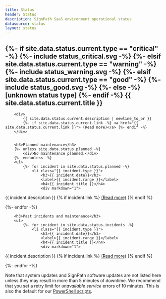 ```yaml
---
title: Status
header: Status
description: SignPath SaaS environment operational status
datasource: status
layout: status
---
```


<section class="status-section">
	<div>
		<h2 class='{{ site.data.status.current.type }}'>
			{%- if site.data.status.current.type == "critical" -%}
				{%- include status_critical.svg -%}
			{%- elsif site.data.status.current.type == "warning" -%}
				{%- include status_warning.svg -%}
			{%- elsif site.data.status.current.type == "good" -%}
				{%- include status_good.svg -%}
			{%- else -%}
				[unknown status type]
			{%- endif -%}
			{{ site.data.status.current.title }}
		</h2>

		<div>
			{{ site.data.status.current.description | newline_to_br }}
			{%- if site.data.status.current.link -%} <a href="{{ site.data.status.current.link }}"> (Read more)</a> {%- endif -%}
		</div>


		<h3>Planned maintenance</h3>
		{%- unless site.data.status.planned -%}
			<div>No maintenance planned.</div>
		{%- endunless -%}
		<ul>
			{%- for incident in site.data.status.planned -%}
				<li class="{{ incident.type }}">
					<h3>{{ incident.date}}</h3>
					<label>{{ incident.range }}</label>
					<h4>{{ incident.title }}</h4>
					<div markdown="1">
					
{{ incident.description }}
{% if incident.link %} <a href="{{ incident.link }}"> (Read more)</a> {% endif %}
</div>
				</li>
			{%- endfor -%}
		</ul>

		<h3>Past incidents and maintenance</h3>
		<ul>
			{%- for incident in site.data.status.incidents -%}
				<li class="{{ incident.type }}">
					<h3>{{ incident.date}}</h3>
					<label>{{ incident.range }}</label>
					<h4>{{ incident.title }}</h4>
					<div markdown="1">

{{ incident.description }}
{% if incident.link %} <a href="{{ incident.link }}"> (Read more)</a> {% endif %}
</div>
				</li>
			{%- endfor -%}
		</ul>
		<p>
			Note that system updates and SignPath software updates are not listed here unless they may result in more than 5 minutes of downtime.
			We recommend that you set a retry limit for <i>unavailable service</i> errors of 10 minutes. This is also the default for our <a href="/build-system-integration#powershell">PowerShell scripts</a>.
		</p>
	</div>
</section>

